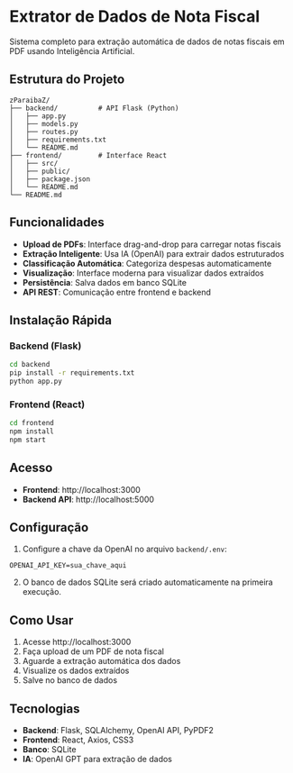 # Extrator de Dados de Nota Fiscal

Sistema completo para extração automática de dados de notas fiscais em PDF usando Inteligência Artificial.

## Estrutura do Projeto

```
zParaibaZ/
├── backend/          # API Flask (Python)
│   ├── app.py
│   ├── models.py
│   ├── routes.py
│   ├── requirements.txt
│   └── README.md
├── frontend/         # Interface React
│   ├── src/
│   ├── public/
│   ├── package.json
│   └── README.md
└── README.md
```

## Funcionalidades

- **Upload de PDFs**: Interface drag-and-drop para carregar notas fiscais
- **Extração Inteligente**: Usa IA (OpenAI) para extrair dados estruturados
- **Classificação Automática**: Categoriza despesas automaticamente
- **Visualização**: Interface moderna para visualizar dados extraídos
- **Persistência**: Salva dados em banco SQLite
- **API REST**: Comunicação entre frontend e backend

## Instalação Rápida

### Backend (Flask)
```bash
cd backend
pip install -r requirements.txt
python app.py
```

### Frontend (React)
```bash
cd frontend
npm install
npm start
```

## Acesso

- **Frontend**: http://localhost:3000
- **Backend API**: http://localhost:5000

## Configuração

1. Configure a chave da OpenAI no arquivo `backend/.env`:
```
OPENAI_API_KEY=sua_chave_aqui
```

2. O banco de dados SQLite será criado automaticamente na primeira execução.

## Como Usar

1. Acesse http://localhost:3000
2. Faça upload de um PDF de nota fiscal
3. Aguarde a extração automática dos dados
4. Visualize os dados extraídos
5. Salve no banco de dados

## Tecnologias

- **Backend**: Flask, SQLAlchemy, OpenAI API, PyPDF2
- **Frontend**: React, Axios, CSS3
- **Banco**: SQLite
- **IA**: OpenAI GPT para extração de dados